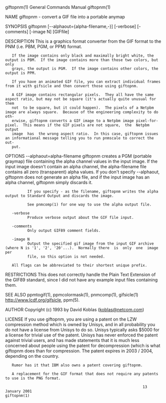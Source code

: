 giftopnm(1)                                                   General Commands Manual                                                  giftopnm(1)

NAME
       giftopnm - convert a GIF file into a portable anymap

SYNOPSIS
       giftopnm [--alphaout={alpha-filename,-}] [-verbose] [-comments] [-image N] [GIFfile]

DESCRIPTION
       This is a graphics format converter from the GIF format to the PNM (i.e. PBM, PGM, or PPM) format.

       If the image contains only black and maximally bright white, the output is PBM.  If the image contains more than those two colors, but only
       grays, the output is PGM.  If the image contains other colors, the output is PPM.

       If you have an animated GIF file, you can extract individual frames from it with gifsicle and then convert those using giftopnm.

       A GIF image contains rectangular pixels.  They all have the same aspect ratio, but may not be square (it's actually quite unusual for  them
       not  to be square, but it could happen).  The pixels of a Netpbm image are always square.  Because of the engineering complexity to do oth‐
       erwise, giftopnm converts a GIF image to a Netpbm image pixel-for-pixel.  This means if the GIF pixels are not square,  the  Netpbm  output
       image  has  the wrong aspect ratio.  In this case, giftopnm issues an informational message telling you to run pnmscale to correct the out‐
       put.

OPTIONS
       --alphaout=alpha-filename
              giftopnm creates a PGM (portable graymap) file containing the alpha channel values in the input image.  If the input  image  doesn't
              contain  an  alpha  channel, the alpha-filename file contains all zero (transparent) alpha values.  If you don't specify --alphaout,
              giftopnm does not generate an alpha file, and if the input image has an alpha channel, giftopnm simply discards it.

              If you specify - as the filename, giftopnm writes the alpha output to Standard Output and discards the image.

              See pnmcomp(1) for one way to use the alpha output file.

       -verbose
              Produce verbose output about the GIF file input.

       -comments
              Only output GIF89 comment fields.

       -image N
              Output the specified gif image from the input GIF archive (where N is '1', '2', '20'...).  Normally there  is  only  one  image  per
              file, so this option is not needed.

       All flags can be abbreviated to their shortest unique prefix.

RESTRICTIONS
       This  does  not  correctly  handle  the Plain Text Extension of the GIF89 standard, since I did not have any example input files containing
       them.

SEE ALSO
       ppmtogif(1), ppmcolormask(1), pnmcomp(1), gifsicle(1) <http://www.lcdf.org/gifsicle>, ppm(5).

AUTHOR
       Copyright (c) 1993 by David Koblas (koblas@netcom.com)

LICENSE
       If you use giftopnm, you are using a patent on the LZW compression method which is owned by Unisys, and in all probability you do not  have
       a  license  from  Unisys to do so.  Unisys typically asks $5000 for a license for trivial use of the patent.  Unisys has never enforced the
       patent against trivial users, and has made statements that it is much less concerned about people using the patent for decompression (which
       is what giftopnm does than for compression.  The patent expires in 2003 / 2004, depending on the country.

       Rumor has it that IBM also owns a patent covering giftopnm.

       A replacement for the GIF format that does not require any patents to use is the PNG format.

                                                                  13 January 2001                                                      giftopnm(1)
